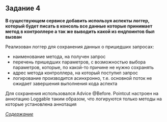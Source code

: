 ## Задание 4
**В существующем сервисе добавить используя аспекты логгер, который будет писать в консоль все данные которые принимает метод в контроллере а так же выводить какой из ендпоинтов был вызван** 

Реализован логгер для сохранения данных о пришедших запросах:
- наименование метода, на получен запрос
- перечень пришедших параметров, с возможностью выбора параметров, которые, по какой-то причине не нужно сохранять
- адрес метода контроллера, на который поступил запрос
- логирование производится асинхронно, т.е. основной поток не ожидает завершения выполнения кода аспекта

Для сохранения использовался Advice @Before. Pointcut настроен на аннотацию Loggable таким образом, что логируются только методы на которые установлена аннотация  

[_Содержание_](../README.md)
